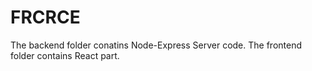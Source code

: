 # FRCRCE

The backend folder conatins Node-Express Server code.
The frontend folder contains React part.
